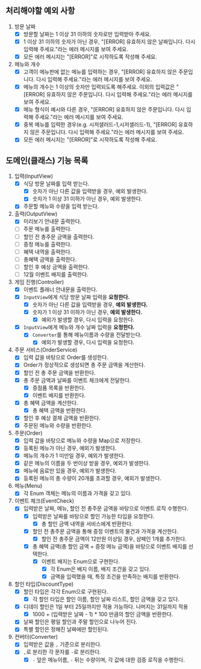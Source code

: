 ## 처리해야할 예외 사항
1. 방문 날짜
    - [x] 방문할 날짜는 1 이상 31 이하의 숫자로만 입력받아 주세요.
    - [x] 1 이상 31 이하의 숫자가 아닌 경우, "[ERROR] 유효하지 않은 날짜입니다. 다시 입력해 주세요."라는 에러 메시지를 보여 주세요.
    - [x] 모든 에러 메시지는 "[ERROR]"로 시작하도록 작성해 주세요.
2. 메뉴와 개수
    - [x] 고객이 메뉴판에 없는 메뉴를 입력하는 경우, "[ERROR] 유효하지 않은 주문입니다. 다시 입력해 주세요."라는 에러 메시지를 보여 주세요.
    - [x] 메뉴의 개수는 1 이상의 숫자만 입력되도록 해주세요. 이외의 입력값은 "[ERROR] 유효하지 않은 주문입니다. 다시 입력해 주세요."라는 에러 메시지를 보여 주세요.
    - [x] 메뉴 형식이 예시와 다른 경우, "[ERROR] 유효하지 않은 주문입니다. 다시 입력해 주세요."라는 에러 메시지를 보여 주세요.
    - [x] 중복 메뉴를 입력한 경우(e.g. 시저샐러드-1,시저샐러드-1), "[ERROR] 유효하지 않은 주문입니다. 다시 입력해 주세요."라는 에러 메시지를 보여 주세요.
    - [x] 모든 에러 메시지는 "[ERROR]"로 시작하도록 작성해 주세요.

## 도메인(클래스) 기능 목록
1. 입력(InputView)
    - [x] 식당 방문 날짜를 입력 받는다.
      - [x] 숫자가 아닌 다른 값을 입력받을 경우, 예외 발생한다.
      - [x] 숫자가 1 이상 31 이하가 아닌 경우, 예외 발생한다.
    - [x] 주문할 메뉴와 수량을 입력 받는다.
2. 출력(OutputView)
   - [x] 미리보기 안내문 출력한다.
   - [ ] 주문 메뉴를 출력한다.
   - [ ] 할인 전 총주문 금액을 출력한다.
   - [ ] 증정 메뉴를 출력한다.
   - [ ] 혜택 내역을 출력한다.
   - [ ] 총혜택 금액을 출력한다.
   - [ ] 할인 후 예상 금액을 출력한다.
   - [ ] 12월 이벤트 배지를 출력한다.
3. 게임 진행(Controller)
   - [x] 이벤트 플래너 안내문을 출력한다.
   - [x] `InputView`에게 식당 방문 날짜 입력을 **요청한다.**
     - [x] 숫자가 아닌 다른 값을 입력받을 경우, **예외 발생한다.**
     - [x] 숫자가 1 이상 31 이하가 아닌 경우, **예외 발생한다.**
       - [x] 예외가 발생할 경우, 다시 입력을 요청한다.
   - [x] `InputView`에게 메뉴와 개수 날짜 입력을 **요청한다.**
     - [x] `Converter`를 통해 메뉴이름과 수량을 전달받는다.
       - [x] 예외가 발생할 경우, 다시 입력을 요청한다.
4. 주문 서비스(OrderService)
   - [x] 입력 값을 바탕으로 Order를 생성한다.
   - [x] Order가 정상적으로 생성되면 총 주문 금액을 계산한다.
   - [x] 할인 전 총 주문 금액을 반환한다.
   - [x] 총 주문 금액과 날짜를 이벤트 체크에게 전달한다.
     - [x] 증점품 목록을 반환한다.
     - [x] 이벤트 배지를 반환한다.
   - [x] 총 혜택 금액을 계산한다.
     - [x] 총 혜택 금액을 반환한다.
   - [x] 할인 후 예상 결제 금액을 반환한다.
   - [x] 주문된 메뉴와 수량을 반환한다.
5. 주문(Order)
   - [x] 입력 값을 바탕으로 메뉴와 수량을 Map으로 저장한다.
   - [x] 등록된 메뉴가 아닌 경우, 예외가 발생한다.
   - [x] 메뉴의 개수가 1 미만일 경우, 예외가 발생한다.
   - [x] 같은 메뉴의 이름을 두 번이상 받을 경우, 예외가 발생한다.
   - [x] 메뉴에 음료만 있을 경우, 예외가 발생한다.
   - [x] 등록된 메뉴의 총 수량이 20개를 초과할 경우, 예외가 발생한다.
6. 메뉴(Menu)
   - [x] 각 Enum 객체는 메뉴의 이름과 가격을 갖고 있다.
7. 이벤트 체크(EventCheck)
   - [x] 입력받은 날짜, 메뉴, 할인 전 총주문 금액을 바탕으로 이벤트 로직 수행한다.
     - [x] 입력받은 날짜를 바탕으로 할인 가능한 타입을 요청한다.
       - [x] 총 할인 금액 내역을 서비스에게 반환한다.
     - [x] 할인 전 총주문 금액을 통해 증정 이벤트의 물건과 가격을 계산한다.
       - [x] 할인 전 총주문 금액이 12만원 이상일 경우, 샴페인 1개를 추가한다.
     - [x] 총 혜택 금액(총 할인 금액 + 증정 메뉴 금액)을 바탕으로 이벤트 배지를 선택한다.
       - [x] 이벤트 배지는 Enum으로 구현한다.
         - [x] 각 Enum은 배지 이름, 배지 조건을 갖고 있다.
         - [x] 금액을 입력했을 때, 특정 조건을 만족하는 배지를 반환한다.
8. 할인 타입(DiscountType)
   - [x] 할인 타입은 각각 Enum으로 구현된다.
     - [x] 각 할인 타입은 할인 이름, 할인 날짜 리스트, 할인 금액을 갖고 있다. 
   - [x] 디데이 할인은 1일 부터 25일까지만 적용 가능하다. 나머지는 31일까지 적용
     - [x] 1000 + (입력받은 날짜 - 1) * 100 만큼의 할인 금액을 반환한다.
   - [x] 날짜 할인은 평일 할인과 주말 할인으로 나누어 진다.
   - [x] 특별 할인은 정해진 날짜에만 할인된다. 
9. 컨버터(Converter)
   - [x] 입력받은 값을 `,` 기준으로 분리한다.
   - [x] `,`로 분리한 각 문자를 `-`로 분리한다.
     - [x] `-` 앞은 메뉴이름, `-` 뒤는 수량이며, 각 값에 대한 검증 로직을 수행한다.
